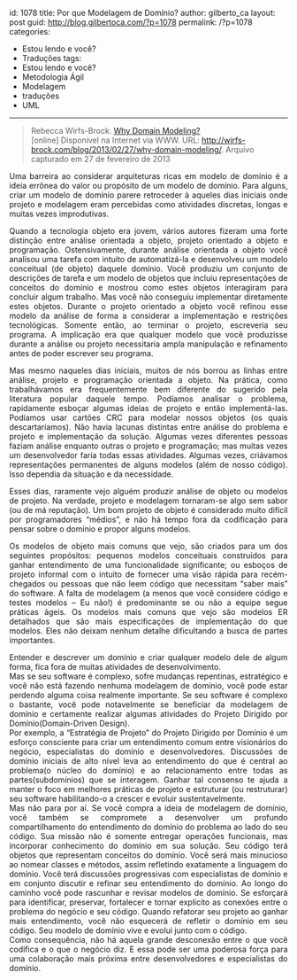id: 1078
title: Por que Modelagem de Domínio?
author: gilberto_ca
layout: post
guid: http://blog.gilbertoca.com/?p=1078
permalink: /?p=1078
categories:
  - Estou lendo e você?
  - Traduções
tags:
  - Estou lendo e você?
  - Metodologia Ágil
  - Modelagem
  - traduções
  - UML
---
<!-- google_ad_section_start -->

> Rebecca Wirfs-Brock. <a href="http://wirfs-brock.com/blog/2013/02/27/why-domain-modeling/" title="Why Domain Modeling?" target="_blank">Why Domain Modeling?</a>  
> [online] Disponível na Internet via WWW. URL: http://wirfs-brock.com/blog/2013/02/27/why-domain-modeling/. Arquivo capturado em 27 de fevereiro de 2013 

<p style="text-align:justify">
  Uma barreira ao considerar arquiteturas ricas em modelo de domínio é a ideia errônea do valor ou propósito de um modelo de domínio. Para alguns, criar um modelo de domínio parere retroceder à aqueles dias iniciais onde projeto e modelagem eram percebidas como atividades discretas, longas e muitas vezes improdutivas.
</p>

<p style="text-align:justify">
  Quando a tecnologia objeto era jovem, vários autores fizeram uma forte distinção entre análise orientada a objeto, projeto orientado a objeto e programação. Ostensivamente, durante análise orientada a objeto você analisou uma tarefa com intuito de automatizá-la e desenvolveu um modelo conceitual (de objeto) daquele domínio. Você produziu um conjunto de descrições de tarefa e um modelo de objetos que incluiu representações de conceitos do domínio e mostrou como estes objetos interagiram para concluir algum trabalho. Mas você não conseguiu implementar diretamente estes objetos. Durante o projeto orientado a objeto você refinou esse modelo da análise de forma a considerar a implementação e restrições tecnológicas. Somente então, ao terminar o projeto, escreveria seu programa. A implicação era que qualquer modelo que você produzisse durante a análise ou projeto necessitaria ampla manipulação e refinamento antes de poder escrever seu programa.
</p>

<p style="text-align:justify">
  Mas mesmo naqueles dias iniciais, muitos de nós borrou as linhas entre análise, projeto e programação orientada a objeto. Na prática, como trabalhávamos era frequentemente bem diferente do sugerido pela literatura popular daquele tempo. Podíamos analisar o problema, rapidamente esboçar algumas ideias de projeto e então implementá-las. Podíamos usar cartões CRC para modelar nossos objetos (os quais descartaríamos). Não havia lacunas distintas entre análise do problema e projeto e implementação da solução. Algumas vezes diferentes pessoas faziam análise enquanto outras o projeto e programação; mas muitas vezes um desenvolvedor faria todas essas atividades. Algumas vezes, criávamos representações permanentes de alguns modelos (além de nosso código). Isso dependia da situação e da necessidade.
</p>

<p style="text-align:justify">
  Esses dias, raramente vejo alguém produzir análise de objeto ou modelos de projeto. Na verdade, projeto e modelagem tornaram-se algo sem sabor (ou de má reputação). Um bom projeto de objeto é considerado muito difícil por programadores “médios”, e não há tempo fora da codificação para pensar sobre o domínio e propor alguns modelos.
</p>

<p style="text-align:justify">
  Os modelos de objeto mais comuns que vejo, são criados para um dos seguintes propósitos: pequenos modelos conceituais construídos para ganhar entendimento de uma funcionalidade significante; ou esboços de projeto informal com o intuito de fornecer uma visão rápida para recém-chegados ou pessoas que não leem código que necessitam “saber mais” do software. A falta de modelagem (a menos que você considere código e testes modelos – Eu não!) é predominante se ou não a equipe segue práticas ágeis. Os modelos mais comuns que vejo são modelos ER detalhados que são mais especificações de implementação do que modelos. Eles não deixam nenhum detalhe dificultando a busca de partes importantes.
</p>

<p style="text-align:justify">
  Entender e descrever um domínio e criar qualquer modelo dele de algum forma, fica fora de muitas atividades de desenvolvimento.<br /> Mas se seu software é complexo, sofre mudanças repentinas, estratégico e você não está fazendo nenhuma modelagem de domínio, você pode estar perdendo alguma coisa realmente importante. Se seu software é complexo o bastante, você pode notavelmente se beneficiar da modelagem de domínio e certamente realizar algumas atividades do Projeto Dirigido por Domínio(Domain-Driven Design).<br /> Por exemplo, a “Estratégia de Projeto” do Projeto Dirigido por Domínio é um esforço consciente para criar um entendimento comum entre visionários do negócio, especialistas do domínio e desenvolvedores. Discussões de domínio iniciais de alto nível leva ao entendimento do que é central ao problema(o núcleo do domínio) e ao relacionamento entre todas as partes(subdomínios) que se interagem. Ganhar tal consenso te ajuda a manter o foco em melhores práticas de projeto e estruturar (ou restruturar) seu software habilitando-o a crescer e evoluir sustentavelmente.<br /> Mas não para por aí. Se você compra a ideia de modelagem de domínio, você também se compromete a desenvolver um profundo compartilhamento do entendimento do domínio do problema ao lado do seu código. Sua missão não é somente entregar operações funcionais, mas incorporar conhecimento do domínio em sua solução. Seu código terá objetos que representam conceitos do domínio. Você será mais minucioso ao nomear classes e métodos, assim refletindo exatamente a linguagem do domínio. Você terá discussões progressivas com especialistas de domínio e em conjunto discutir e refinar seu entendimento do domínio. Ao longo do caminho você pode rascunhar e revisar modelos de domínio. Se esforçará para identificar, preservar, fortalecer e tornar explícito as conexões entre o problema do negócio e seu código. Quando refatorar seu projeto ao ganhar mais entendimento, você não esquecerá de refletir o domínio em seu código. Seu modelo de domínio vive e evolui junto com o código.<br /> Como consequência, não há aquela grande desconexão entre o que você codifica e o que o negócio diz. E essa pode ser uma poderosa força para uma colaboração mais próxima entre desenvolvedores e especialistas do domínio.
</p>

<!-- google_ad_section_end -->